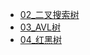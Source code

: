 * [02_二叉搜索树](https://github.com/Yziyan/data_struct/tree/main/02_%E4%BA%8C%E5%8F%89%E6%A0%91/src/run/ciusyan/binarysearchtree)
* [03_AVL树](https://github.com/Yziyan/data_struct/tree/main/02_%E4%BA%8C%E5%8F%89%E6%A0%91/src/run/ciusyan/avltree)
* [04_红黑树](https://github.com/Yziyan/data_struct/tree/main/02_%E4%BA%8C%E5%8F%89%E6%A0%91/src/run/ciusyan/redblacktree)
